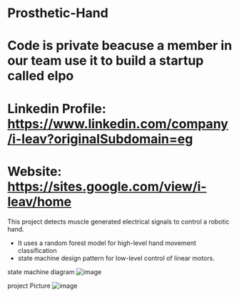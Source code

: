 # Prosthetic-Hand


# Code is private beacuse a member in our team use it to build a startup called elpo
# Linkedin Profile: https://www.linkedin.com/company/i-leav?originalSubdomain=eg
# Website: https://sites.google.com/view/i-leav/home


This project detects muscle generated electrical signals to control a robotic hand. 
- It uses a random forest model for high-level hand movement classification
- state machine design pattern for low-level control of linear motors.


 state machine diagram
![image](https://github.com/waleedelfieky/Prosthetic-Hand/assets/126036494/ae809858-5c53-4009-8716-91e253b5c7b8)


project Picture 
![image](https://github.com/waleedelfieky/Prosthetic-Hand/assets/126036494/ce14951c-df65-4e96-86a4-b4ac70f4af5a)




